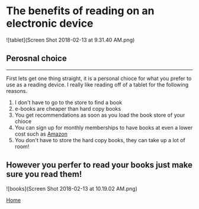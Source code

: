 # The benefits of reading on an electronic device

![tablet](Screen Shot 2018-02-13 at 9.31.40 AM.png)
## Perosnal choice
--------------------
  First lets get one thing straight, it is a personal chioce for what you prefer to use as a reading device. I really like reading off of a tablet for the following reasons.
  1. I don't have to go to the store to find a book
  2. e-books are cheaper than hard copy books
  3. You get recommendations as soon as you load the book store of your chioce
  4. You can sign up for monthly memberships to have books at even a lower cost such as [Amazon](https://www.amazon.com)
  5. You don't have to store the hard copy books, they can take up a lot of room!    
  
 
## However you perfer to read your books just make sure you read them!
  
  
  ![books](Screen Shot 2018-02-13 at 10.19.02 AM.png)

[Home](https://suzy9586.github.io)
